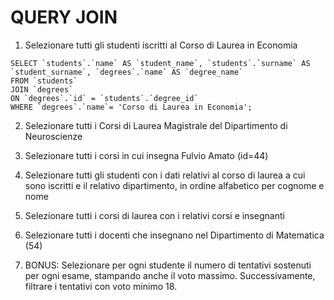 # QUERY JOIN

1. Selezionare tutti gli studenti iscritti al Corso di Laurea in Economia
```
SELECT `students`.`name` AS `student_name`, `students`.`surname` AS `student_surname`, `degrees`.`name` AS `degree_name`
FROM `students`
JOIN `degrees`
ON `degrees`.`id` = `students`.`degree_id`
WHERE `degrees`.`name`= 'Corso di Laurea in Economia';
```
2. Selezionare tutti i Corsi di Laurea Magistrale del Dipartimento di
Neuroscienze

3. Selezionare tutti i corsi in cui insegna Fulvio Amato (id=44)

4. Selezionare tutti gli studenti con i dati relativi al corso di laurea a cui
sono iscritti e il relativo dipartimento, in ordine alfabetico per cognome e
nome

5. Selezionare tutti i corsi di laurea con i relativi corsi e insegnanti

6. Selezionare tutti i docenti che insegnano nel Dipartimento di
Matematica (54)

7. BONUS: Selezionare per ogni studente il numero di tentativi sostenuti
per ogni esame, stampando anche il voto massimo. Successivamente,
filtrare i tentativi con voto minimo 18.